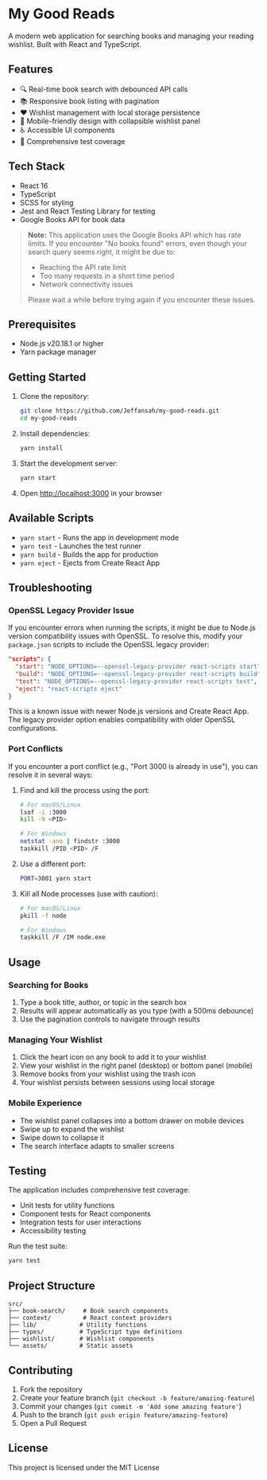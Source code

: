 # My Good Reads

A modern web application for searching books and managing your reading wishlist. Built with React and TypeScript.

## Features

- 🔍 Real-time book search with debounced API calls
- 📚 Responsive book listing with pagination
- ❤️ Wishlist management with local storage persistence
- 📱 Mobile-friendly design with collapsible wishlist panel
- ♿ Accessible UI components
- 🧪 Comprehensive test coverage

## Tech Stack

- React 16
- TypeScript
- SCSS for styling
- Jest and React Testing Library for testing
- Google Books API for book data

> **Note:** This application uses the Google Books API which has rate limits. If you encounter "No books found" errors, even though your search query seems right, it might be due to:
>
> - Reaching the API rate limit
> - Too many requests in a short time period
> - Network connectivity issues
>
> Please wait a while before trying again if you encounter these issues.

## Prerequisites

- Node.js v20.18.1 or higher
- Yarn package manager

## Getting Started

1. Clone the repository:

   ```bash
   git clone https://github.com/Jeffansah/my-good-reads.git
   cd my-good-reads
   ```

2. Install dependencies:

   ```bash
   yarn install
   ```

3. Start the development server:

   ```bash
   yarn start
   ```

4. Open [http://localhost:3000](http://localhost:3000) in your browser

## Available Scripts

- `yarn start` - Runs the app in development mode
- `yarn test` - Launches the test runner
- `yarn build` - Builds the app for production
- `yarn eject` - Ejects from Create React App

## Troubleshooting

### OpenSSL Legacy Provider Issue

If you encounter errors when running the scripts, it might be due to Node.js version compatibility issues with OpenSSL. To resolve this, modify your `package.json` scripts to include the OpenSSL legacy provider:

```json
"scripts": {
  "start": "NODE_OPTIONS=--openssl-legacy-provider react-scripts start",
  "build": "NODE_OPTIONS=--openssl-legacy-provider react-scripts build",
  "test": "NODE_OPTIONS=--openssl-legacy-provider react-scripts test",
  "eject": "react-scripts eject"
}
```

This is a known issue with newer Node.js versions and Create React App. The legacy provider option enables compatibility with older OpenSSL configurations.

### Port Conflicts

If you encounter a port conflict (e.g., "Port 3000 is already in use"), you can resolve it in several ways:

1. Find and kill the process using the port:

   ```bash
   # For macOS/Linux
   lsof -i :3000
   kill -9 <PID>

   # For Windows
   netstat -ano | findstr :3000
   taskkill /PID <PID> /F
   ```

2. Use a different port:

   ```bash
   PORT=3001 yarn start
   ```

3. Kill all Node processes (use with caution):

   ```bash
   # For macOS/Linux
   pkill -f node

   # For Windows
   taskkill /F /IM node.exe
   ```

## Usage

### Searching for Books

1. Type a book title, author, or topic in the search box
2. Results will appear automatically as you type (with a 500ms debounce)
3. Use the pagination controls to navigate through results

### Managing Your Wishlist

1. Click the heart icon on any book to add it to your wishlist
2. View your wishlist in the right panel (desktop) or bottom panel (mobile)
3. Remove books from your wishlist using the trash icon
4. Your wishlist persists between sessions using local storage

### Mobile Experience

- The wishlist panel collapses into a bottom drawer on mobile devices
- Swipe up to expand the wishlist
- Swipe down to collapse it
- The search interface adapts to smaller screens

## Testing

The application includes comprehensive test coverage:

- Unit tests for utility functions
- Component tests for React components
- Integration tests for user interactions
- Accessibility testing

Run the test suite:

```bash
yarn test
```

## Project Structure

```
src/
├── book-search/     # Book search components
├── context/         # React context providers
├── lib/            # Utility functions
├── types/          # TypeScript type definitions
├── wishlist/       # Wishlist components
└── assets/         # Static assets
```

## Contributing

1. Fork the repository
2. Create your feature branch (`git checkout -b feature/amazing-feature`)
3. Commit your changes (`git commit -m 'Add some amazing feature'`)
4. Push to the branch (`git push origin feature/amazing-feature`)
5. Open a Pull Request

## License

This project is licensed under the MIT License
